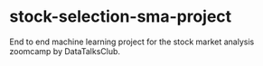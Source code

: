 # stock-selection-sma-project
End to end machine learning project for the stock market analysis zoomcamp by DataTalksClub.

